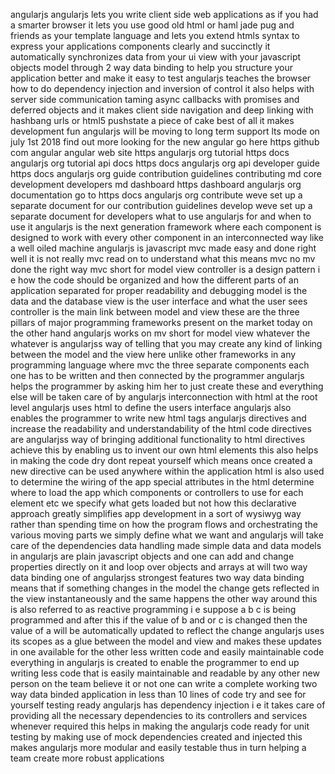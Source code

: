 angularjs angularjs lets you write client side web applications as if you had a smarter browser it lets you use good old html or haml jade pug and friends as your template language and lets you extend htmls syntax to express your applications components clearly and succinctly it automatically synchronizes data from your ui view with your javascript objects model through 2 way data binding to help you structure your application better and make it easy to test angularjs teaches the browser how to do dependency injection and inversion of control it also helps with server side communication taming async callbacks with promises and deferred objects and it makes client side navigation and deep linking with hashbang urls or html5 pushstate a piece of cake best of all it makes development fun angularjs will be moving to long term support lts mode on july 1st 2018 find out more looking for the new angular go here https github com angular angular web site https angularjs org tutorial https docs angularjs org tutorial api docs https docs angularjs org api developer guide https docs angularjs org guide contribution guidelines contributing md core development developers md dashboard https dashboard angularjs org documentation go to https docs angularjs org contribute weve set up a separate document for our contribution guidelines develop weve set up a separate document for developers what to use angularjs for and when to use it angularjs is the next generation framework where each component is designed to work with every other component in an interconnected way like a well oiled machine angularjs is javascript mvc made easy and done right well it is not really mvc read on to understand what this means mvc no mv done the right way mvc short for model view controller is a design pattern i e how the code should be organized and how the different parts of an application separated for proper readability and debugging model is the data and the database view is the user interface and what the user sees controller is the main link between model and view these are the three pillars of major programming frameworks present on the market today on the other hand angularjs works on mv short for model view whatever the whatever is angularjss way of telling that you may create any kind of linking between the model and the view here unlike other frameworks in any programming language where mvc the three separate components each one has to be written and then connected by the programmer angularjs helps the programmer by asking him her to just create these and everything else will be taken care of by angularjs interconnection with html at the root level angularjs uses html to define the users interface angularjs also enables the programmer to write new html tags angularjs directives and increase the readability and understandability of the html code directives are angularjss way of bringing additional functionality to html directives achieve this by enabling us to invent our own html elements this also helps in making the code dry dont repeat yourself which means once created a new directive can be used anywhere within the application html is also used to determine the wiring of the app special attributes in the html determine where to load the app which components or controllers to use for each element etc we specify what gets loaded but not how this declarative approach greatly simplifies app development in a sort of wysiwyg way rather than spending time on how the program flows and orchestrating the various moving parts we simply define what we want and angularjs will take care of the dependencies data handling made simple data and data models in angularjs are plain javascript objects and one can add and change properties directly on it and loop over objects and arrays at will two way data binding one of angularjss strongest features two way data binding means that if something changes in the model the change gets reflected in the view instantaneously and the same happens the other way around this is also referred to as reactive programming i e suppose a b c is being programmed and after this if the value of b and or c is changed then the value of a will be automatically updated to reflect the change angularjs uses its scopes as a glue between the model and view and makes these updates in one available for the other less written code and easily maintainable code everything in angularjs is created to enable the programmer to end up writing less code that is easily maintainable and readable by any other new person on the team believe it or not one can write a complete working two way data binded application in less than 10 lines of code try and see for yourself testing ready angularjs has dependency injection i e it takes care of providing all the necessary dependencies to its controllers and services whenever required this helps in making the angularjs code ready for unit testing by making use of mock dependencies created and injected this makes angularjs more modular and easily testable thus in turn helping a team create more robust applications